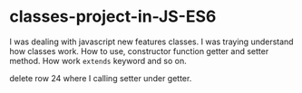 # classes-project-in-JS-ES6
I was dealing with javascript new features classes. I was traying understand how classes work. How to use, constructor function getter and setter method. How work `extends` keyword and so on.


delete row 24 where I calling setter under getter.
